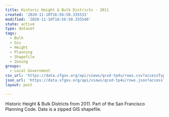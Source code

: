 ```yaml
---
title: Historic Height & Bulk Districts - 2011
created: '2020-11-10T16:56:50.335533'
modified: '2020-11-10T16:56:50.335540'
state: active
type: dataset
tags:
  - Bulk
  - Gis
  - Height
  - Planning
  - Shapefile
  - Zoning
groups:
  - Local Government
csv_url: 'https://data.sfgov.org/api/views/qcxd-tp4u/rows.csv?accessType=DOWNLOAD'
json_url: 'https://data.sfgov.org/api/views/qcxd-tp4u/rows.json?accessType=DOWNLOAD'
layout: post

---
```

Historic Height & Bulk Districts from 2011. Part of the San Francisco Planning Code. Data is a zipped GIS shapefile.
